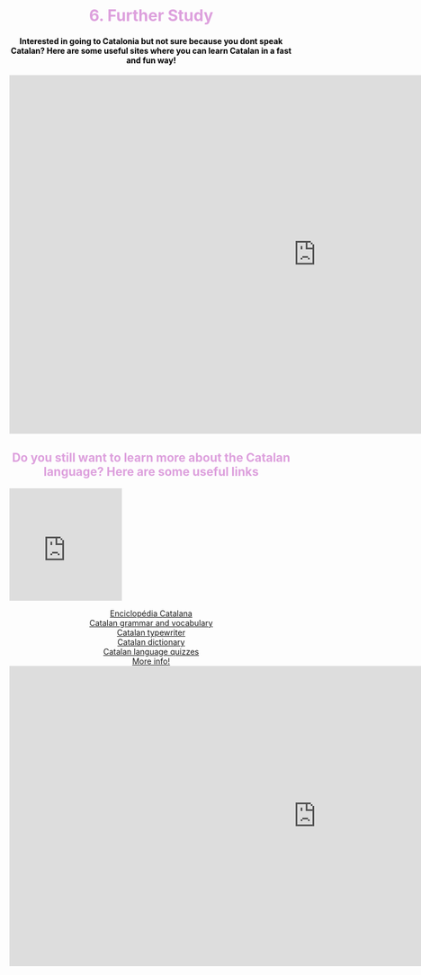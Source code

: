 <h1 style="color:plum;" align="center">6. Further Study</h1>

<h4 style="color:black;" align="center">Interested in going to Catalonia but not sure because you dont speak Catalan? Here are some useful sites where you can learn Catalan in a fast and fun way!</h4>

<iframe src="https://h5p.org/h5p/embed/475462" width="1090" height="638" frameborder="0" allowfullscreen="allowfullscreen"></iframe><script src="https://h5p.org/sites/all/modules/h5p/library/js/h5p-resizer.js" charset="UTF-8"></script>


<h2 style="color:plum;" align="center">Do you still want to learn more about the Catalan language? Here are some useful links</h2>

<iframe src="https://giphy.com/embed/jmqDdzDlVnAJi" width="200" height="200" frameBorder="0" class="giphy-embed" allowFullScreen></iframe><p>


<div style="text-align:center"><a href="http://www.diccionari.cat">Enciclopédia Catalana</a> </div>

<div style="text-align:center"><a href="http://mylanguages.org/learn_catalan.php">Catalan grammar and vocabulary</a></div>

<div style="text-align:center"><a href="https://dictionary.cambridge.org/dictionary/english-catalan/typewriter"> Catalan typewriter</a></div>

<div style="text-align:center"><a href="http://www.etranslator.ro/catalan-english-online-dictionary.php">Catalan dictionary</a></div>

<div style="text-align:center"><a href="https://www.transparent.com/learn-catalan/quizzes/lotw-quizzes/">Catalan language quizzes</a></div>

<div style="text-align:center"><a href="https://www.bbc.co.uk/news/world-europe-20345071">More info!</a></div>





<iframe src="https://h5p.org/h5p/embed/476754" width="1090" height="534" frameborder="0" allowfullscreen="allowfullscreen"></iframe><script src="https://h5p.org/sites/all/modules/h5p/library/js/h5p-resizer.js" charset="UTF-8"></script>



